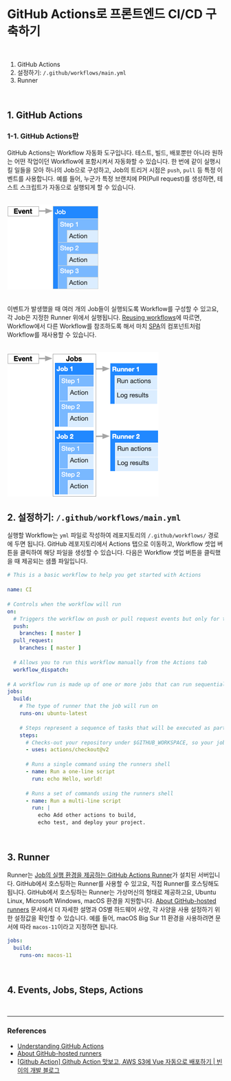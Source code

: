 # GitHub Actions로 프론트엔드 CI/CD 구축하기

<br>

1. GitHub Actions
2. 설정하기: `/.github/workflows/main.yml`
3. Runner

<br>

## 1. GitHub Actions

### 1-1. GitHub Actions란

GitHub Actions는 Workflow 자동화 도구입니다. 테스트, 빌드, 배포뿐만 아니라 원하는 어떤 작업이던 Workflow에 포함시켜서 자동화할 수 있습니다. 한 번에 같이 실행시킬 일들을 모아 하나의 Job으로 구성하고, Job의 트리거 시점은 `push`, `pull` 등 특정 이벤트를 사용합니다. 예를 들어, 누군가 특정 브랜치에 PR(Pull request)를 생성하면, 테스트 스크립트가 자동으로 실행되게 할 수 있습니다.

<br>

<img src="./../img/actions.png" width="212" />

<br>


<br>

이벤트가 발생했을 때 여러 개의 Job들이 실행되도록 Workflow를 구성할 수 있고요, 각 Job은 지정한 Runner 위에서 실행됩니다. [Reusing workflows](https://docs.github.com/en/actions/learn-github-actions/reusing-workflows)에 따르면, Workflow에서 다른 Workflow를 참조하도록 해서 마치 [SPA](https://en.wikipedia.org/wiki/Single-page_application)의 컴포넌트처럼 Workflow를 재사용할 수 있습니다.

<br>

<img src="./../img/actions2.png" width="352" />

<br>

## 2. 설정하기: `/.github/workflows/main.yml`

실행할 Workflow는 `yml` 파일로 작성하여 레포지토리의 `/.github/workflows/` 경로에 두면 됩니다. GitHub 레포지토리에서 Actions 탭으로 이동하고, Workflow 셋업 버튼을 클릭하여 해당 파일을 생성할 수 있습니다. 다음은 Workflow 셋업 버튼을 클릭했을 때 제공되는 샘플 파일입니다.

```yml
# This is a basic workflow to help you get started with Actions

name: CI

# Controls when the workflow will run
on:
  # Triggers the workflow on push or pull request events but only for the master branch
  push:
    branches: [ master ]
  pull_request:
    branches: [ master ]

  # Allows you to run this workflow manually from the Actions tab
  workflow_dispatch:

# A workflow run is made up of one or more jobs that can run sequentially or in parallel
jobs:
  build:
    # The type of runner that the job will run on
    runs-on: ubuntu-latest

    # Steps represent a sequence of tasks that will be executed as part of the job
    steps:
      # Checks-out your repository under $GITHUB_WORKSPACE, so your job can access it
      - uses: actions/checkout@v2

      # Runs a single command using the runners shell
      - name: Run a one-line script
        run: echo Hello, world!

      # Runs a set of commands using the runners shell
      - name: Run a multi-line script
        run: |
          echo Add other actions to build,
          echo test, and deploy your project.

```

<br>

## 3. Runner

Runner는 [Job의 실행 환경을 제공하는 GitHub Actions Runner](https://github.com/actions/runner)가 설치된 서버입니다. GitHub에서 호스팅하는 Runner를 사용할 수 있고요, 직접 Runner를 호스팅해도 됩니다. GitHub에서 호스팅하는 Runner는 가상머신의 형태로 제공하고요, Ubuntu Linux, Microsoft Windows, macOS 환경을 지원합니다. [About GitHub-hosted runners](https://docs.github.com/en/actions/using-github-hosted-runners/about-github-hosted-runners) 문서에서 더 자세한 설명과 OS별 하드웨어 사양, 각 사양을 사용 설정하기 위한 설정값을 확인할 수 있습니다. 예를 들어, macOS Big Sur 11 환경을 사용하려면 문서에 따라 `macos-11`이라고 지정하면 됩니다.

```yml
jobs:
  build:
    runs-on: macos-11
```

<br>

## 4. Events, Jobs, Steps, Actions

<br>

---

### References

- [Understanding GitHub Actions](https://docs.github.com/en/actions/learn-github-actions/understanding-github-actions)
- [About GitHub-hosted runners](https://docs.github.com/en/actions/using-github-hosted-runners/about-github-hosted-runners)
- [[Github Action] Github Action 맛보고, AWS S3에 Vue 자동으로 배포하기 | 빈이의 개발 블로그](https://bin-e.tistory.com/44)
